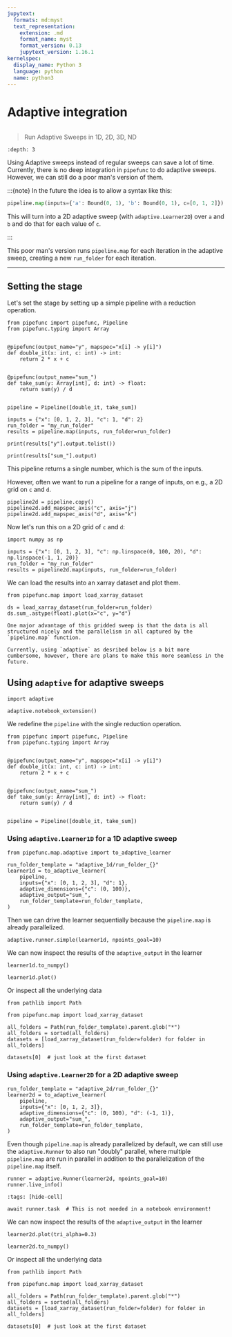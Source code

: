 ```yaml
---
jupytext:
  formats: md:myst
  text_representation:
    extension: .md
    format_name: myst
    format_version: 0.13
    jupytext_version: 1.16.1
kernelspec:
  display_name: Python 3
  language: python
  name: python3
---
```


# Adaptive integration

```{uvtip}
```

> Run Adaptive Sweeps in 1D, 2D, 3D, ND


```{contents} ToC – Questions
:depth: 3
```

Using Adaptive sweeps instead of regular sweeps can save a lot of time.
Currently, there is no deep integration in `pipefunc` to do adaptive sweeps.
However, we can still do a poor man's version of them.

:::{note}
In the future the idea is to allow a syntax like this:

   ```python
   pipeline.map(inputs={'a': Bound(0, 1), 'b': Bound(0, 1), c=[0, 1, 2]})
   ```

This will turn into a 2D adaptive sweep (with `adaptive.Learner2D`) over `a` and `b` and do that for each value of `c`.

:::

This poor man's version runs `pipeline.map` for each iteration in the adaptive sweep, creating a new `run_folder` for each iteration.

---

## Setting the stage

Let's set the stage by setting up a simple pipeline with a reduction operation.

```{code-cell} ipython3
from pipefunc import pipefunc, Pipeline
from pipefunc.typing import Array


@pipefunc(output_name="y", mapspec="x[i] -> y[i]")
def double_it(x: int, c: int) -> int:
    return 2 * x + c


@pipefunc(output_name="sum_")
def take_sum(y: Array[int], d: int) -> float:
    return sum(y) / d


pipeline = Pipeline([double_it, take_sum])

inputs = {"x": [0, 1, 2, 3], "c": 1, "d": 2}
run_folder = "my_run_folder"
results = pipeline.map(inputs, run_folder=run_folder)
```

```{code-cell} ipython3
print(results["y"].output.tolist())
```

```{code-cell} ipython3
print(results["sum_"].output)
```

This pipeline returns a single number, which is the sum of the inputs.

However, often we want to run a pipeline for a range of inputs, on e.g., a 2D grid on `c` and `d`.

```{code-cell} ipython3
pipeline2d = pipeline.copy()
pipeline2d.add_mapspec_axis("c", axis="j")
pipeline2d.add_mapspec_axis("d", axis="k")
```

Now let's run this on a 2D grid of `c` and `d`:

```{code-cell} ipython3
import numpy as np

inputs = {"x": [0, 1, 2, 3], "c": np.linspace(0, 100, 20), "d": np.linspace(-1, 1, 20)}
run_folder = "my_run_folder"
results = pipeline2d.map(inputs, run_folder=run_folder)
```

We can load the results into an xarray dataset and plot them.

```{code-cell} ipython3
from pipefunc.map import load_xarray_dataset

ds = load_xarray_dataset(run_folder=run_folder)
ds.sum_.astype(float).plot(x="c", y="d")
```


```{important}
One major advantage of this gridded sweep is that the data is all structured nicely and the parallelism in all captured by the `pipeline.map` function.

Currently, using `adaptive` as desribed below is a bit more cumbersome, however, there are plans to make this more seamless in the future.
```


## Using `adaptive` for adaptive sweeps

```{code-cell} ipython3
import adaptive

adaptive.notebook_extension()
```

We redefine the `pipeline` with the single reduction operation.

```{code-cell} ipython3
from pipefunc import pipefunc, Pipeline
from pipefunc.typing import Array


@pipefunc(output_name="y", mapspec="x[i] -> y[i]")
def double_it(x: int, c: int) -> int:
    return 2 * x + c


@pipefunc(output_name="sum_")
def take_sum(y: Array[int], d: int) -> float:
    return sum(y) / d


pipeline = Pipeline([double_it, take_sum])
```

### Using `adaptive.Learner1D` for a 1D adaptive sweep

```{code-cell} ipython3
from pipefunc.map.adaptive import to_adaptive_learner

run_folder_template = "adaptive_1d/run_folder_{}"
learner1d = to_adaptive_learner(
    pipeline,
    inputs={"x": [0, 1, 2, 3], "d": 1},
    adaptive_dimensions={"c": (0, 100)},
    adaptive_output="sum_",
    run_folder_template=run_folder_template,
)
```

Then we can drive the learner sequentially because the `pipeline.map` is already parallelized.

```{code-cell} ipython3
adaptive.runner.simple(learner1d, npoints_goal=10)
```

We can now inspect the results of the `adaptive_output` in the learner

```{code-cell} ipython3
learner1d.to_numpy()
```

```{code-cell} ipython3
learner1d.plot()
```

Or inspect all the underlying data

```{code-cell} ipython3
from pathlib import Path

from pipefunc.map import load_xarray_dataset

all_folders = Path(run_folder_template).parent.glob("*")
all_folders = sorted(all_folders)
datasets = [load_xarray_dataset(run_folder=folder) for folder in all_folders]
```

```{code-cell} ipython3
datasets[0]  # just look at the first dataset
```

### Using `adaptive.Learner2D` for a 2D adaptive sweep

```{code-cell} ipython3
run_folder_template = "adaptive_2d/run_folder_{}"
learner2d = to_adaptive_learner(
    pipeline,
    inputs={"x": [0, 1, 2, 3]},
    adaptive_dimensions={"c": (0, 100), "d": (-1, 1)},
    adaptive_output="sum_",
    run_folder_template=run_folder_template,
)
```

Even though `pipeline.map` is already parallelized by default, we can still use the `adaptive.Runner` to also run "doubly" parallel, where multiple `pipeline.map` are run in parallel in addition to the parallelization of the `pipeline.map` itself.

```{code-cell} ipython3
runner = adaptive.Runner(learner2d, npoints_goal=10)
runner.live_info()
```

```{code-cell} ipython3
:tags: [hide-cell]

await runner.task  # This is not needed in a notebook environment!
```

We can now inspect the results of the `adaptive_output` in the learner

```{code-cell} ipython3
learner2d.plot(tri_alpha=0.3)
```

```{code-cell} ipython3
learner2d.to_numpy()
```

Or inspect all the underlying data

```{code-cell} ipython3
from pathlib import Path

from pipefunc.map import load_xarray_dataset

all_folders = Path(run_folder_template).parent.glob("*")
all_folders = sorted(all_folders)
datasets = [load_xarray_dataset(run_folder=folder) for folder in all_folders]
```

```{code-cell} ipython3
datasets[0]  # just look at the first dataset
```
